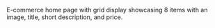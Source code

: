 E-commerce home page with grid display showcasing 8 items with an image, title,  short description, and price.